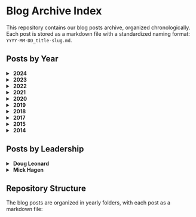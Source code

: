 # Blog Archive Index

This repository contains our blog posts archive, organized chronologically. Each post is stored as a markdown file with a standardized naming format: `YYYY-MM-DD_title-slug.md`.

## Posts by Year

<details>
<summary>&nbsp;<b>2024</b></summary>

- [Permissionless III Summary](2024/2024-10-15_permissionless-iii-summary.md) - October 14, 2024
- [HIP 10: Administrative Appointment](2024/2024-09-17_hip-10-administrative-appointment.md) - September 16, 2024
- [HIP 9 + HIP 10 Forum Discussions](2024/2024-09-13_hip-9-hip-10-forum-discussions.md) - September 12, 2024
- [HIP 9 + HIP 10 Voting Live!](2024/2024-09-13_hip-9-hip-10-voting-live.md) - September 12, 2024
- [Permissionless III](2024/2024-09-06_permissionless-iii.md) - September 5, 2024
- [Community-Led Marketing](2024/2024-07-09_community-led-marketing.md) - July 8, 2024
- [Hifi Ecosystem Tutorials](2024/2024-06-03_hifi-ecosystem-tutorials.md) - June 2, 2024
- [Collateral Ruleset: Medical Equipment](2024/2024-05-28_collateral-ruleset-medical-equipment.md) - May 27, 2024
- [HIP 8 Voting Live!](2024/2024-05-03_hip-8-voting-live.md) - May 2, 2024
- [Hifi Governance Page](2024/2024-04-29_hifi-governance-page.md) - April 28, 2024
- [HIP 8 Forum Discussion Live](2024/2024-04-29_hip-8-forum-discussion-live.md) - April 28, 2024
- [Collateral Ruleset: Implementation Details](2024/2024-04-24_collateral-ruleset-implementation-details.md) - April 23, 2024
- [Collateral Ruleset: Professionally Managed Racehorses](2024/2024-04-16_collateral-ruleset-professionally-managed-racehorses.md) - April 15, 2024
- [Collateral Ruleset: Residential Construction](2024/2024-04-15_collateral-ruleset-residential-construction.md) - April 14, 2024
- [RWA Framework Improvements](2024/2024-04-02_rwa-framework-improvements.md) - April 1, 2024
- [Hifi TVL Growth](2024/2024-03-25_hifi-tvl-growth.md) - March 24, 2024
- [HIP 7 Voting Live!](2024/2024-03-01_hip-7-voting-live.md) - February 29, 2024
- [HIP 7 Forum Discussion Live](2024/2024-02-28_hip-7-forum-discussion-live.md) - February 27, 2024
- [Real Estate as Collateral](2024/2024-02-27_real-estate-as-collateral.md) - February 26, 2024
- [“ERC-404” NFT & Fungible Token Interoperability](2024/2024-02-08_erc-404-nft-fungible-token-interoperability.md) - February 7, 2024
- [Ecosystem Quests and Giveaways](2024/2024-01-15_ecosystem-quests-and-giveaways.md) - January 14, 2024
- [Starting Off 2024 Right!](2024/2024-01-09_starting-off-2024-right.md) - January 8, 2024
</details>

<details>
<summary>&nbsp;<b>2023</b></summary>

- [Sheet Heads Progress Report](2023/2023-12-13_sheet-heads-progress-report.md) - December 12, 2023
- [Vote on HIP 6](2023/2023-12-01_vote-on-hip-6.md) - November 30, 2023
- [HIP 6 Additional Details](2023/2023-11-30_hip-6-additional-details.md) - November 29, 2023
- [HIP 6 — Liquidity Bootstrapping Program](2023/2023-11-27_hip-6-liquidity-bootstrapping-program.md) - November 26, 2023
- [HIP 5 Revote Success + Airdrops!](2023/2023-11-06_hip-5-revote-success-airdrops.md) - November 5, 2023
- [HIP 5 Revote Live](2023/2023-11-01_hip-5-revote-live.md) - October 31, 2023
- [HIP 5 Update: Failed to Meet Quorum](2023/2023-10-30_hip-5-update-failed-to-meet-quorum.md) - October 29, 2023
- [Hifi 2024 Roadmap](2023/2023-10-27_hifi-2024-roadmap.md) - October 26, 2023
- [Sheet Heads Borrowing Live](2023/2023-10-25_sheet-heads-borrowing-live.md) - October 24, 2023
- [Get Involved: HIP 5 Voting Is Live](2023/2023-10-17_get-involved-hip-5-voting-is-live.md) - October 16, 2023
- [HIP 5 Forum Discussion Live](2023/2023-10-17_hip-5-forum-discussion-live.md) - October 16, 2023
- [Sheet Heads NFTs as Collateral](2023/2023-10-12_sheet-heads-nfts-as-collateral.md) - October 11, 2023
- [Hifi 2023 — A Look Back](2023/2023-09-12_hifi-2023-a-look-back.md) - September 11, 2023
- [Hifi DAO Legal Structure](2023/2023-09-08_hifi-dao-legal-structure.md) - September 7, 2023
- [Introducing Sheety Bot & Another NFT Giveaway!](2023/2023-09-06_introducing-sheety-bot-another-nft-giveaway.md) - September 5, 2023
- [Sheet Heads Mint Cutoff + Meme Contest](2023/2023-08-28_sheet-heads-mint-cutoff-meme-contest.md) - August 27, 2023
- [Ecosystem Airdrop](2023/2023-08-24_ecosystem-airdrop.md) - August 23, 2023
- [Introducing: Sheet Heads](2023/2023-08-11_introducing-sheet-heads.md) - August 10, 2023
- [Minting Sheet Heads](2023/2023-08-11_minting-sheet-heads.md) - August 10, 2023
- [Pooled NFT V2 is Live](2023/2023-07-25_pooled-nft-v2-is-live.md) - July 24, 2023
- [One More Thing…](2023/2023-07-07_one-more-thing.md) - July 6, 2023
- [Introducing Our First Real-World Asset](2023/2023-06-23_introducing-our-first-real-world-asset.md) - June 22, 2023
- [Real-World Assets: The Framework](2023/2023-06-13_real-world-assets-the-framework.md) - June 12, 2023
- [We’re Ready! Onboarding Our First Real-World Asset (RWA)](2023/2023-06-02_we-re-ready-onboarding-our-first-real-world-asset-rwa.md) - June 1, 2023
- [Learn Hifi, Earn Hifi: Binance Academy](2023/2023-05-19_learn-hifi-earn-hifi-binance-academy.md) - May 18, 2023
- [NFT Collateral Status Update](2023/2023-04-18_nft-collateral-status-update.md) - April 17, 2023
- [Pooled NFT: Airdrop #2](2023/2023-04-13_pooled-nft-airdrop-2.md) - April 12, 2023
- [Outer Edge LA: The Experience](2023/2023-04-07_outer-edge-la-the-experience.md) - April 6, 2023
- [Pawn Bots: Lessons Learned](2023/2023-04-06_pawn-bots-lessons-learned.md) - April 5, 2023
- [Earning from DEXs with Liquidity Tokens and NFTs](2023/2023-03-22_earning-from-dexs-with-liquidity-tokens-and-nfts.md) - March 21, 2023
- [NFT Real World Assets — Past, Present, and Future](2023/2023-02-28_nft-real-world-assets-past-present-and-future.md) - February 27, 2023
- [Pooled NFTs: Passive Income For Any NFT](2023/2023-02-10_pooled-nfts-passive-income-for-any-nft.md) - February 9, 2023
- [Pawn Bots Phase VI](2023/2023-02-07_pawn-bots-phase-vi.md) - February 6, 2023
- [What Is DeFi?](2023/2023-01-31_what-is-defi.md) - January 30, 2023
- [New Hifi Market on Ethereum Mainnet](2023/2023-01-17_new-hifi-market-on-ethereum-mainnet.md) - January 16, 2023
</details>

<details>
<summary>&nbsp;<b>2022</b></summary>

- [HIFI Token Exchange Support](2022/2022-12-20_hifi-token-exchange-support.md) - December 19, 2022
- [A New NFT Collection: Laying Groundwork](2022/2022-12-09_a-new-nft-collection-laying-groundwork.md) - December 8, 2022
- [HIFI Token Swap Tutorial](2022/2022-12-09_hifi-token-swap-tutorial.md) - December 8, 2022
- [Token Swap is Live](2022/2022-12-06_token-swap-is-live.md) - December 5, 2022
- [Crown Ribbon FAQ](2022/2022-12-02_crown-ribbon-faq.md) - December 1, 2022
- [Hifi Token Swap AMA (November 29th, 2022)](2022/2022-11-29_hifi-token-swap-ama-november-29th-2022.md) - November 28, 2022
- [HIFI Tokenomics Lite Paper](2022/2022-11-28_hifi-tokenomics-lite-paper.md) - November 27, 2022
- [Hifi DAO — Day 1! 🎉](2022/2022-11-18_hifi-dao-day-1.md) - November 17, 2022
- [Vote on HIP 2](2022/2022-11-18_vote-on-hip-2.md) - November 17, 2022
- [Token Swap & Ethereum Mainnet Protocol Deployment Proposal](2022/2022-11-07_token-swap-ethereum-mainnet-protocol-deployment-proposal.md) - November 6, 2022
- [Probably Nothing](2022/2022-11-03_probably-nothing.md) - November 2, 2022
- [Growth](2022/2022-10-31_growth.md) - October 30, 2022
- [Our Solution](2022/2022-10-27_our-solution.md) - October 26, 2022
- [Our Customer’s Biggest Problem](2022/2022-10-26_our-customer-s-biggest-problem.md) - October 25, 2022
- [Our Customer](2022/2022-10-26_our-customer.md) - October 25, 2022
- [The Road to Token Swap](2022/2022-10-24_the-road-to-token-swap.md) - October 23, 2022
- [The Pawn Bots Comprehensive Guide](2022/2022-09-30_the-pawn-bots-comprehensive-guide.md) - September 29, 2022
- [New Upgrades](2022/2022-09-27_new-upgrades.md) - September 26, 2022
- [Pawn Bots Phase III](2022/2022-09-22_pawn-bots-phase-iii.md) - September 21, 2022
- [Forging a Flawless](2022/2022-09-09_forging-a-flawless.md) - September 8, 2022
- [Community Updates: The Next Chapter of Growth](2022/2022-08-25_community-updates-the-next-chapter-of-growth.md) - August 24, 2022
- [🎉 Introducing the Forge Web App](2022/2022-08-16_introducing-the-forge-web-app.md) - August 15, 2022
- [Melt Down and Forge: Pawn Bots Evolved](2022/2022-08-04_melt-down-and-forge-pawn-bots-evolved.md) - August 3, 2022
- [Pawn Bots Holders-Only Groups](2022/2022-07-19_pawn-bots-holders-only-groups.md) - July 18, 2022
- [Pawn Bots Liquidity Reserve](2022/2022-07-19_pawn-bots-liquidity-reserve.md) - July 18, 2022
- [Pawn Bots Rarity 😎](2022/2022-07-12_pawn-bots-rarity.md) - July 11, 2022
- [Pawn Bots Mint Details](2022/2022-07-01_pawn-bots-mint-details.md) - June 30, 2022
- [Voting Kickoff](2022/2022-06-10_voting-kickoff.md) - June 9, 2022
- [How to Get Mainframe Token](2022/2022-06-03_how-to-get-mainframe-token.md) - June 2, 2022
- [Hifi Ecosystem Launch 🚀](2022/2022-04-21_hifi-ecosystem-launch.md) - April 20, 2022
- [New Frontiers: Hifi Spins out Sablier as Ecosystem Partner 🎉](2022/2022-04-05_new-frontiers-hifi-spins-out-sablier-as-ecosystem-partner.md) - April 4, 2022
- [Roadmap Recap: Q1 2022](2022/2022-03-31_roadmap-recap-q1-2022.md) - March 30, 2022
- [How to Write a Great Governance Proposal](2022/2022-03-17_how-to-write-a-great-governance-proposal.md) - March 16, 2022
- [An Introduction to Community Governance](2022/2022-03-08_an-introduction-to-community-governance.md) - March 7, 2022
- [Tutorial: Voting With Snapshot](2022/2022-01-11_tutorial-voting-with-snapshot.md) - January 10, 2022
- [Strategy: the road ahead](2022/2022-01-06_strategy-the-road-ahead.md) - January 5, 2022
- [Introducing Hifi Governance](2022/2022-01-04_introducing-hifi-governance.md) - January 3, 2022
- [Unveiling the 2022 WAGMI Roadmap](2022/2022-01-03_unveiling-the-2022-wagmi-roadmap.md) - January 2, 2022
</details>

<details>
<summary>&nbsp;<b>2021</b></summary>

- [Borrow Tutorial: Hifi v1 Public Preview on Polygon](2021/2021-12-13_borrow-tutorial-hifi-v1-public-preview-on-polygon.md) - December 12, 2021
- [Tutorial Bridge: Hifi v1 Public Preview on Polygon](2021/2021-12-13_tutorial-bridge-hifi-v1-public-preview-on-polygon.md) - December 12, 2021
- [Introduction to Polygon](2021/2021-11-01_introduction-to-polygon.md) - October 31, 2021
- [Hifi v1: Protocol Risks](2021/2021-10-22_hifi-v1-protocol-risks.md) - October 21, 2021
- [Release: Hifi v1 private beta on Rinkeby](2021/2021-08-05_release-hifi-v1-private-beta-on-rinkeby.md) - August 4, 2021
- [The End of an Era: Sunsetting our Mainframe Brand and Domain](2021/2021-07-14_the-end-of-an-era-sunsetting-our-mainframe-brand-and-domain.md) - July 13, 2021
- [NFTs 101](2021/2021-04-08_nfts-101.md) - April 7, 2021
- [MFT available in US via CoinZoom, $30K Giveaway](2021/2021-03-31_mft-available-in-us-via-coinzoom-30k-giveaway.md) - March 30, 2021
- [Pooling with Hifi](2021/2021-03-16_pooling-with-hifi.md) - March 15, 2021
- [Borrowing with Hifi](2021/2021-03-12_borrowing-with-hifi.md) - March 11, 2021
- [Lending with Hifi](2021/2021-03-12_lending-with-hifi.md) - March 11, 2021
- [Upcoming AMA & Incentive Update](2021/2021-02-19_upcoming-ama-incentive-update.md) - February 18, 2021
- [Hifi Lending Protocol v.0 launched](2021/2021-02-15_hifi-lending-protocol-v-0-launched.md) - February 14, 2021
</details>

<details>
<summary>&nbsp;<b>2020</b></summary>

- [Progress Report: Breaking down our audit report](2020/2020-12-17_progress-report-breaking-down-our-audit-report.md) - December 16, 2020
- [Mainframe is now Hifi](2020/2020-12-10_mainframe-is-now-hifi.md) - December 9, 2020
- [Compound’s DAI liquidation event and it’s impact on Mainframe](2020/2020-12-04_compound-s-dai-liquidation-event-and-it-s-impact-on-mainframe.md) - December 3, 2020
- [Progress Report: Security Audit — Round One](2020/2020-11-23_progress-report-security-audit-round-one.md) - November 22, 2020
- [ReImagine 2020 v4.0](2020/2020-11-05_reimagine-2020-v4-0.md) - November 4, 2020
- [MFT Airdrop Update: Realigning Incentives](2020/2020-08-19_mft-airdrop-update-realigning-incentives.md) - August 18, 2020
- [Mainframe Lending Protocol](2020/2020-07-10_mainframe-lending-protocol.md) - July 9, 2020
- [Mainframe Guardians & Community Migration to Discord](2020/2020-06-22_mainframe-guardians-community-migration-to-discord.md) - June 21, 2020
- [Tutorial: Adding Liquidity to Uniswap v2](2020/2020-06-04_tutorial-adding-liquidity-to-uniswap-v2.md) - June 3, 2020
- [Progress Report: Incoming Airdrops](2020/2020-06-01_progress-report-incoming-airdrops.md) - May 31, 2020
- [Mainframe Lending Protocol: A Primer](2020/2020-05-18_mainframe-lending-protocol-a-primer.md) - May 17, 2020
- [The Vision](2020/2020-03-02_the-vision.md) - March 1, 2020
- [New Chapter, New CEO](2020/2020-01-31_new-chapter-new-ceo.md) - January 30, 2020
- [Shareholder Letter February 2020](2020/2020-01-31_shareholder-letter-february-2020.md) - January 30, 2020
</details>

<details>
<summary>&nbsp;<b>2019</b></summary>

- [The Definition of a Dapp](2019/2019-08-08_the-definition-of-a-dapp.md) - August 7, 2019
- [Mainframe & Brasil 🇧🇷](2019/2019-07-24_mainframe-brasil.md) - July 23, 2019
- [Mainframe OS Product Update](2019/2019-06-20_mainframe-os-product-update.md) - June 19, 2019
- [Swarm Orange Summit 2019](2019/2019-06-11_swarm-orange-summit-2019.md) - June 10, 2019
- [Mainframe OS: support for Mac, Windows, & Linux now live!](2019/2019-05-06_mainframe-os-support-for-mac-windows-linux-now-live.md) - May 5, 2019
- [Mainframe OS Public Release is Live!](2019/2019-04-10_mainframe-os-public-release-is-live.md) - April 9, 2019
- [AMA Rundown with Mainframe Leadership](2019/2019-03-06_ama-rundown-with-mainframe-leadership.md) - March 5, 2019
- [Mainframe OS Developer Launch & AMA](2019/2019-02-28_mainframe-os-developer-launch-ama.md) - February 27, 2019
- [Erebos v0.6](2019/2019-01-07_erebos-v0-6.md) - January 6, 2019
</details>

<details>
<summary>&nbsp;<b>2018</b></summary>

- [Mainframe Product Update: November](2018/2018-12-07_mainframe-product-update-november.md) - December 6, 2018
- [Mainframe Product Update: October](2018/2018-11-16_mainframe-product-update-october.md) - November 15, 2018
- [Update: Developer-focused Meetups in November and December](2018/2018-11-08_update-developer-focused-meetups-in-november-and-december.md) - November 7, 2018
- [Announcing the 0.1 Milestone Release](2018/2018-11-07_announcing-the-0-1-milestone-release.md) - November 6, 2018
- [The Dapp Awards — Highlights & Recap](2018/2018-11-05_the-dapp-awards-highlights-recap.md) - November 4, 2018
- [Quick Update before DevCon4](2018/2018-10-29_quick-update-before-devcon4.md) - October 28, 2018
- [Just #Buidl: Eth San Francisco Hackathon](2018/2018-10-10_just-buidl-eth-san-francisco-hackathon.md) - October 9, 2018
- [Mainframe Partners with Telefónica’s Innovation Arm](2018/2018-10-02_mainframe-partners-with-telef-nica-s-innovation-arm.md) - October 1, 2018
- [Introducing Erebos — a JavaScript client and CLI for Swarm](2018/2018-09-24_introducing-erebos-a-javascript-client-and-cli-for-swarm.md) - September 23, 2018
- [Main & Frame Vol. 010](2018/2018-08-30_main-frame-vol-010.md) - August 29, 2018
- [Meet Team Mainframe](2018/2018-08-28_meet-team-mainframe.md) - August 27, 2018
- [Community AMA with Mick Hagen](2018/2018-08-08_community-ama-with-mick-hagen.md) - August 7, 2018
- [Announcing the Mainframe Roadmap](2018/2018-08-07_announcing-the-mainframe-roadmap.md) - August 6, 2018
- [Introducing Freedom Stories: Warsaw Uprising](2018/2018-08-03_introducing-freedom-stories-warsaw-uprising.md) - August 2, 2018
- [Main & Frame Vol. 006](2018/2018-07-19_main-frame-vol-006.md) - July 18, 2018
- [How to stake your own MFT in Onyx](2018/2018-07-12_how-to-stake-your-own-mft-in-onyx.md) - July 11, 2018
- [Claiming Your Global Airdrop](2018/2018-07-10_claiming-your-global-airdrop.md) - July 9, 2018
- [48 hours later — Welcome to the Team!](2018/2018-07-07_48-hours-later-welcome-to-the-team.md) - July 6, 2018
- [IMPORTANT: MFT contract redeployed](2018/2018-07-04_important-mft-contract-redeployed.md) - July 3, 2018
- [Mainframe Token Contract Deployed](2018/2018-07-03_mainframe-token-contract-deployed.md) - July 2, 2018
- [Pre-Sale Partners: Builders in the Ecosystem](2018/2018-07-03_pre-sale-partners-builders-in-the-ecosystem.md) - July 2, 2018
- [Pre-Sale Partners: Funds & Angels](2018/2018-07-02_pre-sale-partners-funds-angels.md) - July 1, 2018
- [Introducing the Mainframe pre-sale partners](2018/2018-06-28_introducing-the-mainframe-pre-sale-partners.md) - June 27, 2018
- [Global Airdrop & European Tour Update](2018/2018-06-27_global-airdrop-european-tour-update.md) - June 26, 2018
- [Freedom of the Press Foundation & Mainframe](2018/2018-06-18_freedom-of-the-press-foundation-mainframe.md) - June 17, 2018
- [A New Hire’s visit to Mainframe HQ](2018/2018-06-13_a-new-hire-s-visit-to-mainframe-hq.md) - June 12, 2018
- [Insights from Phase 2: Proof of Freedom](2018/2018-06-07_insights-from-phase-2-proof-of-freedom.md) - June 6, 2018
- [$1.4M raised for charity in “Proof of Heart”](2018/2018-05-25_1-4m-raised-for-charity-in-proof-of-heart.md) - May 24, 2018
- [Europe Airdrop Tour — Application Process](2018/2018-05-25_europe-airdrop-tour-application-process.md) - May 24, 2018
- [Swarm Orange Summit 2018](2018/2018-05-25_swarm-orange-summit-2018.md) - May 24, 2018
- [Mainframe Europe Airdrop Tour — cities announced!](2018/2018-05-22_mainframe-europe-airdrop-tour-cities-announced.md) - May 21, 2018
- [Swarm Summit Presentation: How to Take Over the Swarm Project.](2018/2018-05-14_swarm-summit-presentation-how-to-take-over-the-swarm-project.md) - May 13, 2018
- [Video and Animation Submissions for Crowdgift Phase 2](2018/2018-04-12_video-and-animation-submissions-for-crowdgift-phase-2.md) - April 11, 2018
- [Three Million Dollars](2018/2018-03-10_three-million-dollars.md) - March 9, 2018
- [Crowdgift Phase 3: Proof of Heart](2018/2018-02-27_crowdgift-phase-3-proof-of-heart.md) - February 26, 2018
- [Crowdgift Phase 2: Proof of Freedom](2018/2018-02-26_crowdgift-phase-2-proof-of-freedom.md) - February 25, 2018
- [Mainframe Token Generation Event](2018/2018-02-14_mainframe-token-generation-event.md) - February 13, 2018
- [The web3 communications layer](2018/2018-02-01_the-web3-communications-layer.md) - January 31, 2018
</details>

<details>
<summary>&nbsp;<b>2017</b></summary>

- [Onyx: Alpha Release](2017/2017-12-06_onyx-alpha-release.md) - December 5, 2017
- [Preparing, Presenting, and Reception at Devcon 3](2017/2017-11-14_preparing-presenting-and-reception-at-devcon-3.md) - November 13, 2017
- [The Value of (Relevant) Notifications](2017/2017-06-16_the-value-of-relevant-notifications.md) - June 15, 2017
- [Communication Failure Averted.](2017/2017-06-10_communication-failure-averted.md) - June 9, 2017
- [Fragment Subscriptions in GraphQL](2017/2017-05-26_fragment-subscriptions-in-graphql.md) - May 25, 2017
- [The Workplace: 1997 vs. 2017](2017/2017-05-22_the-workplace-1997-vs-2017.md) - May 21, 2017
</details>

<details>
<summary>&nbsp;<b>2015</b></summary>

- [Spatch → Mainframe](2015/2015-06-04_spatch-mainframe.md) - June 3, 2015
</details>

<details>
<summary>&nbsp;<b>2014</b></summary>

- [Techstars London: Founder Diaries](2014/2014-04-18_techstars-london-founder-diaries.md) - April 17, 2014
</details>

## Posts by Leadership

<details>
<summary>&nbsp;<b>Doug Leonard</b></summary>
<blockquote>

<details>
<summary>&nbsp;<b>2024</b></summary>

- [Permissionless III Summary](2024/2024-10-15_permissionless-iii-summary.md) - October 14, 2024
- [HIP 10: Administrative Appointment](2024/2024-09-17_hip-10-administrative-appointment.md) - September 16, 2024
- [HIP 9 + HIP 10 Forum Discussions](2024/2024-09-13_hip-9-hip-10-forum-discussions.md) - September 12, 2024
- [HIP 9 + HIP 10 Voting Live!](2024/2024-09-13_hip-9-hip-10-voting-live.md) - September 12, 2024
- [Permissionless III](2024/2024-09-06_permissionless-iii.md) - September 5, 2024
- [Community-Led Marketing](2024/2024-07-09_community-led-marketing.md) - July 8, 2024
- [Hifi Ecosystem Tutorials](2024/2024-06-03_hifi-ecosystem-tutorials.md) - June 2, 2024
- [Collateral Ruleset: Medical Equipment](2024/2024-05-28_collateral-ruleset-medical-equipment.md) - May 27, 2024
- [HIP 8 Voting Live!](2024/2024-05-03_hip-8-voting-live.md) - May 2, 2024
- [Hifi Governance Page](2024/2024-04-29_hifi-governance-page.md) - April 28, 2024
- [HIP 8 Forum Discussion Live](2024/2024-04-29_hip-8-forum-discussion-live.md) - April 28, 2024
- [Collateral Ruleset: Implementation Details](2024/2024-04-24_collateral-ruleset-implementation-details.md) - April 23, 2024
- [Collateral Ruleset: Professionally Managed Racehorses](2024/2024-04-16_collateral-ruleset-professionally-managed-racehorses.md) - April 15, 2024
- [Collateral Ruleset: Residential Construction](2024/2024-04-15_collateral-ruleset-residential-construction.md) - April 14, 2024
- [RWA Framework Improvements](2024/2024-04-02_rwa-framework-improvements.md) - April 1, 2024
- [Hifi TVL Growth](2024/2024-03-25_hifi-tvl-growth.md) - March 24, 2024
- [HIP 7 Voting Live!](2024/2024-03-01_hip-7-voting-live.md) - February 29, 2024
- [HIP 7 Forum Discussion Live](2024/2024-02-28_hip-7-forum-discussion-live.md) - February 27, 2024
- [Real Estate as Collateral](2024/2024-02-27_real-estate-as-collateral.md) - February 26, 2024
- [“ERC-404” NFT & Fungible Token Interoperability](2024/2024-02-08_erc-404-nft-fungible-token-interoperability.md) - February 7, 2024
- [Ecosystem Quests and Giveaways](2024/2024-01-15_ecosystem-quests-and-giveaways.md) - January 14, 2024
- [Starting Off 2024 Right!](2024/2024-01-09_starting-off-2024-right.md) - January 8, 2024
</details>

<details>
<summary>&nbsp;<b>2023</b></summary>

- [Sheet Heads Progress Report](2023/2023-12-13_sheet-heads-progress-report.md) - December 12, 2023
- [Vote on HIP 6](2023/2023-12-01_vote-on-hip-6.md) - November 30, 2023
- [HIP 6 Additional Details](2023/2023-11-30_hip-6-additional-details.md) - November 29, 2023
- [HIP 6 — Liquidity Bootstrapping Program](2023/2023-11-27_hip-6-liquidity-bootstrapping-program.md) - November 26, 2023
- [HIP 5 Revote Success + Airdrops!](2023/2023-11-06_hip-5-revote-success-airdrops.md) - November 5, 2023
- [HIP 5 Revote Live](2023/2023-11-01_hip-5-revote-live.md) - October 31, 2023
- [HIP 5 Update: Failed to Meet Quorum](2023/2023-10-30_hip-5-update-failed-to-meet-quorum.md) - October 29, 2023
- [Hifi 2024 Roadmap](2023/2023-10-27_hifi-2024-roadmap.md) - October 26, 2023
- [Sheet Heads Borrowing Live](2023/2023-10-25_sheet-heads-borrowing-live.md) - October 24, 2023
- [Get Involved: HIP 5 Voting Is Live](2023/2023-10-17_get-involved-hip-5-voting-is-live.md) - October 16, 2023
- [HIP 5 Forum Discussion Live](2023/2023-10-17_hip-5-forum-discussion-live.md) - October 16, 2023
- [Sheet Heads NFTs as Collateral](2023/2023-10-12_sheet-heads-nfts-as-collateral.md) - October 11, 2023
- [Hifi 2023 — A Look Back](2023/2023-09-12_hifi-2023-a-look-back.md) - September 11, 2023
- [Hifi DAO Legal Structure](2023/2023-09-08_hifi-dao-legal-structure.md) - September 7, 2023
- [Introducing Sheety Bot & Another NFT Giveaway!](2023/2023-09-06_introducing-sheety-bot-another-nft-giveaway.md) - September 5, 2023
- [Sheet Heads Mint Cutoff + Meme Contest](2023/2023-08-28_sheet-heads-mint-cutoff-meme-contest.md) - August 27, 2023
- [Ecosystem Airdrop](2023/2023-08-24_ecosystem-airdrop.md) - August 23, 2023
- [Introducing: Sheet Heads](2023/2023-08-11_introducing-sheet-heads.md) - August 10, 2023
- [Minting Sheet Heads](2023/2023-08-11_minting-sheet-heads.md) - August 10, 2023
- [Pooled NFT V2 is Live](2023/2023-07-25_pooled-nft-v2-is-live.md) - July 24, 2023
- [One More Thing…](2023/2023-07-07_one-more-thing.md) - July 6, 2023
- [Introducing Our First Real-World Asset](2023/2023-06-23_introducing-our-first-real-world-asset.md) - June 22, 2023
- [Real-World Assets: The Framework](2023/2023-06-13_real-world-assets-the-framework.md) - June 12, 2023
- [We’re Ready! Onboarding Our First Real-World Asset (RWA)](2023/2023-06-02_we-re-ready-onboarding-our-first-real-world-asset-rwa.md) - June 1, 2023
- [Learn Hifi, Earn Hifi: Binance Academy](2023/2023-05-19_learn-hifi-earn-hifi-binance-academy.md) - May 18, 2023
- [NFT Collateral Status Update](2023/2023-04-18_nft-collateral-status-update.md) - April 17, 2023
- [Pooled NFT: Airdrop #2](2023/2023-04-13_pooled-nft-airdrop-2.md) - April 12, 2023
- [Outer Edge LA: The Experience](2023/2023-04-07_outer-edge-la-the-experience.md) - April 6, 2023
- [Pawn Bots: Lessons Learned](2023/2023-04-06_pawn-bots-lessons-learned.md) - April 5, 2023
- [Earning from DEXs with Liquidity Tokens and NFTs](2023/2023-03-22_earning-from-dexs-with-liquidity-tokens-and-nfts.md) - March 21, 2023
- [NFT Real World Assets — Past, Present, and Future](2023/2023-02-28_nft-real-world-assets-past-present-and-future.md) - February 27, 2023
- [Pooled NFTs: Passive Income For Any NFT](2023/2023-02-10_pooled-nfts-passive-income-for-any-nft.md) - February 9, 2023
- [Pawn Bots Phase VI](2023/2023-02-07_pawn-bots-phase-vi.md) - February 6, 2023
- [What Is DeFi?](2023/2023-01-31_what-is-defi.md) - January 30, 2023
- [New Hifi Market on Ethereum Mainnet](2023/2023-01-17_new-hifi-market-on-ethereum-mainnet.md) - January 16, 2023
</details>

<details>
<summary>&nbsp;<b>2022</b></summary>

- [HIFI Token Exchange Support](2022/2022-12-20_hifi-token-exchange-support.md) - December 19, 2022
- [A New NFT Collection: Laying Groundwork](2022/2022-12-09_a-new-nft-collection-laying-groundwork.md) - December 8, 2022
- [HIFI Token Swap Tutorial](2022/2022-12-09_hifi-token-swap-tutorial.md) - December 8, 2022
- [Token Swap is Live](2022/2022-12-06_token-swap-is-live.md) - December 5, 2022
- [Crown Ribbon FAQ](2022/2022-12-02_crown-ribbon-faq.md) - December 1, 2022
- [Hifi Token Swap AMA (November 29th, 2022)](2022/2022-11-29_hifi-token-swap-ama-november-29th-2022.md) - November 28, 2022
- [HIFI Tokenomics Lite Paper](2022/2022-11-28_hifi-tokenomics-lite-paper.md) - November 27, 2022
- [Hifi DAO — Day 1! 🎉](2022/2022-11-18_hifi-dao-day-1.md) - November 17, 2022
- [Vote on HIP 2](2022/2022-11-18_vote-on-hip-2.md) - November 17, 2022
- [Token Swap & Ethereum Mainnet Protocol Deployment Proposal](2022/2022-11-07_token-swap-ethereum-mainnet-protocol-deployment-proposal.md) - November 6, 2022
- [Probably Nothing](2022/2022-11-03_probably-nothing.md) - November 2, 2022
- [Growth](2022/2022-10-31_growth.md) - October 30, 2022
- [Our Solution](2022/2022-10-27_our-solution.md) - October 26, 2022
- [Our Customer’s Biggest Problem](2022/2022-10-26_our-customer-s-biggest-problem.md) - October 25, 2022
- [Our Customer](2022/2022-10-26_our-customer.md) - October 25, 2022
- [The Road to Token Swap](2022/2022-10-24_the-road-to-token-swap.md) - October 23, 2022
- [The Pawn Bots Comprehensive Guide](2022/2022-09-30_the-pawn-bots-comprehensive-guide.md) - September 29, 2022
- [New Upgrades](2022/2022-09-27_new-upgrades.md) - September 26, 2022
- [Pawn Bots Phase III](2022/2022-09-22_pawn-bots-phase-iii.md) - September 21, 2022
- [Forging a Flawless](2022/2022-09-09_forging-a-flawless.md) - September 8, 2022
- [Community Updates: The Next Chapter of Growth](2022/2022-08-25_community-updates-the-next-chapter-of-growth.md) - August 24, 2022
- [🎉 Introducing the Forge Web App](2022/2022-08-16_introducing-the-forge-web-app.md) - August 15, 2022
- [Melt Down and Forge: Pawn Bots Evolved](2022/2022-08-04_melt-down-and-forge-pawn-bots-evolved.md) - August 3, 2022
- [Pawn Bots Holders-Only Groups](2022/2022-07-19_pawn-bots-holders-only-groups.md) - July 18, 2022
- [Pawn Bots Liquidity Reserve](2022/2022-07-19_pawn-bots-liquidity-reserve.md) - July 18, 2022
- [Pawn Bots Rarity 😎](2022/2022-07-12_pawn-bots-rarity.md) - July 11, 2022
- [Pawn Bots Mint Details](2022/2022-07-01_pawn-bots-mint-details.md) - June 30, 2022
- [Voting Kickoff](2022/2022-06-10_voting-kickoff.md) - June 9, 2022
- [How to Get Mainframe Token](2022/2022-06-03_how-to-get-mainframe-token.md) - June 2, 2022
- [Hifi Ecosystem Launch 🚀](2022/2022-04-21_hifi-ecosystem-launch.md) - April 20, 2022
- [New Frontiers: Hifi Spins out Sablier as Ecosystem Partner 🎉](2022/2022-04-05_new-frontiers-hifi-spins-out-sablier-as-ecosystem-partner.md) - April 4, 2022
- [Roadmap Recap: Q1 2022](2022/2022-03-31_roadmap-recap-q1-2022.md) - March 30, 2022
- [How to Write a Great Governance Proposal](2022/2022-03-17_how-to-write-a-great-governance-proposal.md) - March 16, 2022
- [An Introduction to Community Governance](2022/2022-03-08_an-introduction-to-community-governance.md) - March 7, 2022
- [Tutorial: Voting With Snapshot](2022/2022-01-11_tutorial-voting-with-snapshot.md) - January 10, 2022
- [Strategy: the road ahead](2022/2022-01-06_strategy-the-road-ahead.md) - January 5, 2022
- [Introducing Hifi Governance](2022/2022-01-04_introducing-hifi-governance.md) - January 3, 2022
- [Unveiling the 2022 WAGMI Roadmap](2022/2022-01-03_unveiling-the-2022-wagmi-roadmap.md) - January 2, 2022
</details>

<details>
<summary>&nbsp;<b>2021</b></summary>

- [Borrow Tutorial: Hifi v1 Public Preview on Polygon](2021/2021-12-13_borrow-tutorial-hifi-v1-public-preview-on-polygon.md) - December 12, 2021
- [Tutorial Bridge: Hifi v1 Public Preview on Polygon](2021/2021-12-13_tutorial-bridge-hifi-v1-public-preview-on-polygon.md) - December 12, 2021
- [Introduction to Polygon](2021/2021-11-01_introduction-to-polygon.md) - October 31, 2021
- [Hifi v1: Protocol Risks](2021/2021-10-22_hifi-v1-protocol-risks.md) - October 21, 2021
- [Release: Hifi v1 private beta on Rinkeby](2021/2021-08-05_release-hifi-v1-private-beta-on-rinkeby.md) - August 4, 2021
- [The End of an Era: Sunsetting our Mainframe Brand and Domain](2021/2021-07-14_the-end-of-an-era-sunsetting-our-mainframe-brand-and-domain.md) - July 13, 2021
- [NFTs 101](2021/2021-04-08_nfts-101.md) - April 7, 2021
- [MFT available in US via CoinZoom, $30K Giveaway](2021/2021-03-31_mft-available-in-us-via-coinzoom-30k-giveaway.md) - March 30, 2021
- [Pooling with Hifi](2021/2021-03-16_pooling-with-hifi.md) - March 15, 2021
- [Borrowing with Hifi](2021/2021-03-12_borrowing-with-hifi.md) - March 11, 2021
- [Lending with Hifi](2021/2021-03-12_lending-with-hifi.md) - March 11, 2021
- [Upcoming AMA & Incentive Update](2021/2021-02-19_upcoming-ama-incentive-update.md) - February 18, 2021
- [Hifi Lending Protocol v.0 launched](2021/2021-02-15_hifi-lending-protocol-v-0-launched.md) - February 14, 2021
</details>

<details>
<summary>&nbsp;<b>2020</b></summary>

- [Progress Report: Breaking down our audit report](2020/2020-12-17_progress-report-breaking-down-our-audit-report.md) - December 16, 2020
- [Mainframe is now Hifi](2020/2020-12-10_mainframe-is-now-hifi.md) - December 9, 2020
- [Compound’s DAI liquidation event and it’s impact on Mainframe](2020/2020-12-04_compound-s-dai-liquidation-event-and-it-s-impact-on-mainframe.md) - December 3, 2020
- [Progress Report: Security Audit — Round One](2020/2020-11-23_progress-report-security-audit-round-one.md) - November 22, 2020
- [ReImagine 2020 v4.0](2020/2020-11-05_reimagine-2020-v4-0.md) - November 4, 2020
- [MFT Airdrop Update: Realigning Incentives](2020/2020-08-19_mft-airdrop-update-realigning-incentives.md) - August 18, 2020
- [Mainframe Lending Protocol](2020/2020-07-10_mainframe-lending-protocol.md) - July 9, 2020
- [Mainframe Guardians & Community Migration to Discord](2020/2020-06-22_mainframe-guardians-community-migration-to-discord.md) - June 21, 2020
- [Tutorial: Adding Liquidity to Uniswap v2](2020/2020-06-04_tutorial-adding-liquidity-to-uniswap-v2.md) - June 3, 2020
- [Progress Report: Incoming Airdrops](2020/2020-06-01_progress-report-incoming-airdrops.md) - May 31, 2020
- [Mainframe Lending Protocol: A Primer](2020/2020-05-18_mainframe-lending-protocol-a-primer.md) - May 17, 2020
- [The Vision](2020/2020-03-02_the-vision.md) - March 1, 2020
- [New Chapter, New CEO](2020/2020-01-31_new-chapter-new-ceo.md) - January 30, 2020
- [Shareholder Letter February 2020](2020/2020-01-31_shareholder-letter-february-2020.md) - January 30, 2020
</details>

</blockquote>
</details>

<details>
<summary>&nbsp;<b>Mick Hagen</b></summary>
<blockquote>
<details>
<summary>&nbsp;<b>2019</b></summary>

- [The Definition of a Dapp](2019/2019-08-08_the-definition-of-a-dapp.md) - August 7, 2019
- [Mainframe & Brasil 🇧🇷](2019/2019-07-24_mainframe-brasil.md) - July 23, 2019
- [Mainframe OS Product Update](2019/2019-06-20_mainframe-os-product-update.md) - June 19, 2019
- [Swarm Orange Summit 2019](2019/2019-06-11_swarm-orange-summit-2019.md) - June 10, 2019
- [Mainframe OS: support for Mac, Windows, & Linux now live!](2019/2019-05-06_mainframe-os-support-for-mac-windows-linux-now-live.md) - May 5, 2019
- [Mainframe OS Public Release is Live!](2019/2019-04-10_mainframe-os-public-release-is-live.md) - April 9, 2019
- [AMA Rundown with Mainframe Leadership](2019/2019-03-06_ama-rundown-with-mainframe-leadership.md) - March 5, 2019
- [Mainframe OS Developer Launch & AMA](2019/2019-02-28_mainframe-os-developer-launch-ama.md) - February 27, 2019
- [Erebos v0.6](2019/2019-01-07_erebos-v0-6.md) - January 6, 2019
</details>

<details>
<summary>&nbsp;<b>2018</b></summary>

- [Mainframe Product Update: November](2018/2018-12-07_mainframe-product-update-november.md) - December 6, 2018
- [Mainframe Product Update: October](2018/2018-11-16_mainframe-product-update-october.md) - November 15, 2018
- [Update: Developer-focused Meetups in November and December](2018/2018-11-08_update-developer-focused-meetups-in-november-and-december.md) - November 7, 2018
- [Announcing the 0.1 Milestone Release](2018/2018-11-07_announcing-the-0-1-milestone-release.md) - November 6, 2018
- [The Dapp Awards — Highlights & Recap](2018/2018-11-05_the-dapp-awards-highlights-recap.md) - November 4, 2018
- [Quick Update before DevCon4](2018/2018-10-29_quick-update-before-devcon4.md) - October 28, 2018
- [Just #Buidl: Eth San Francisco Hackathon](2018/2018-10-10_just-buidl-eth-san-francisco-hackathon.md) - October 9, 2018
- [Mainframe Partners with Telefónica’s Innovation Arm](2018/2018-10-02_mainframe-partners-with-telef-nica-s-innovation-arm.md) - October 1, 2018
- [Introducing Erebos — a JavaScript client and CLI for Swarm](2018/2018-09-24_introducing-erebos-a-javascript-client-and-cli-for-swarm.md) - September 23, 2018
- [Main & Frame Vol. 010](2018/2018-08-30_main-frame-vol-010.md) - August 29, 2018
- [Meet Team Mainframe](2018/2018-08-28_meet-team-mainframe.md) - August 27, 2018
- [Community AMA with Mick Hagen](2018/2018-08-08_community-ama-with-mick-hagen.md) - August 7, 2018
- [Announcing the Mainframe Roadmap](2018/2018-08-07_announcing-the-mainframe-roadmap.md) - August 6, 2018
- [Introducing Freedom Stories: Warsaw Uprising](2018/2018-08-03_introducing-freedom-stories-warsaw-uprising.md) - August 2, 2018
- [Main & Frame Vol. 006](2018/2018-07-19_main-frame-vol-006.md) - July 18, 2018
- [How to stake your own MFT in Onyx](2018/2018-07-12_how-to-stake-your-own-mft-in-onyx.md) - July 11, 2018
- [Claiming Your Global Airdrop](2018/2018-07-10_claiming-your-global-airdrop.md) - July 9, 2018
- [48 hours later — Welcome to the Team!](2018/2018-07-07_48-hours-later-welcome-to-the-team.md) - July 6, 2018
- [IMPORTANT: MFT contract redeployed](2018/2018-07-04_important-mft-contract-redeployed.md) - July 3, 2018
- [Mainframe Token Contract Deployed](2018/2018-07-03_mainframe-token-contract-deployed.md) - July 2, 2018
- [Pre-Sale Partners: Builders in the Ecosystem](2018/2018-07-03_pre-sale-partners-builders-in-the-ecosystem.md) - July 2, 2018
- [Pre-Sale Partners: Funds & Angels](2018/2018-07-02_pre-sale-partners-funds-angels.md) - July 1, 2018
- [Introducing the Mainframe pre-sale partners](2018/2018-06-28_introducing-the-mainframe-pre-sale-partners.md) - June 27, 2018
- [Global Airdrop & European Tour Update](2018/2018-06-27_global-airdrop-european-tour-update.md) - June 26, 2018
- [Freedom of the Press Foundation & Mainframe](2018/2018-06-18_freedom-of-the-press-foundation-mainframe.md) - June 17, 2018
- [A New Hire’s visit to Mainframe HQ](2018/2018-06-13_a-new-hire-s-visit-to-mainframe-hq.md) - June 12, 2018
- [Insights from Phase 2: Proof of Freedom](2018/2018-06-07_insights-from-phase-2-proof-of-freedom.md) - June 6, 2018
- [$1.4M raised for charity in “Proof of Heart”](2018/2018-05-25_1-4m-raised-for-charity-in-proof-of-heart.md) - May 24, 2018
- [Europe Airdrop Tour — Application Process](2018/2018-05-25_europe-airdrop-tour-application-process.md) - May 24, 2018
- [Swarm Orange Summit 2018](2018/2018-05-25_swarm-orange-summit-2018.md) - May 24, 2018
- [Mainframe Europe Airdrop Tour — cities announced!](2018/2018-05-22_mainframe-europe-airdrop-tour-cities-announced.md) - May 21, 2018
- [Swarm Summit Presentation: How to Take Over the Swarm Project.](2018/2018-05-14_swarm-summit-presentation-how-to-take-over-the-swarm-project.md) - May 13, 2018
- [Video and Animation Submissions for Crowdgift Phase 2](2018/2018-04-12_video-and-animation-submissions-for-crowdgift-phase-2.md) - April 11, 2018
- [Three Million Dollars](2018/2018-03-10_three-million-dollars.md) - March 9, 2018
- [Crowdgift Phase 3: Proof of Heart](2018/2018-02-27_crowdgift-phase-3-proof-of-heart.md) - February 26, 2018
- [Crowdgift Phase 2: Proof of Freedom](2018/2018-02-26_crowdgift-phase-2-proof-of-freedom.md) - February 25, 2018
- [Mainframe Token Generation Event](2018/2018-02-14_mainframe-token-generation-event.md) - February 13, 2018
- [The web3 communications layer](2018/2018-02-01_the-web3-communications-layer.md) - January 31, 2018
</details>

<details>
<summary>&nbsp;<b>2017</b></summary>

- [Onyx: Alpha Release](2017/2017-12-06_onyx-alpha-release.md) - December 5, 2017
- [Preparing, Presenting, and Reception at Devcon 3](2017/2017-11-14_preparing-presenting-and-reception-at-devcon-3.md) - November 13, 2017
- [The Value of (Relevant) Notifications](2017/2017-06-16_the-value-of-relevant-notifications.md) - June 15, 2017
- [Communication Failure Averted.](2017/2017-06-10_communication-failure-averted.md) - June 9, 2017
- [Fragment Subscriptions in GraphQL](2017/2017-05-26_fragment-subscriptions-in-graphql.md) - May 25, 2017
- [The Workplace: 1997 vs. 2017](2017/2017-05-22_the-workplace-1997-vs-2017.md) - May 21, 2017
</details>

<details>
<summary>&nbsp;<b>2015</b></summary>

- [Spatch → Mainframe](2015/2015-06-04_spatch-mainframe.md) - June 3, 2015
</details>

<details>
<summary>&nbsp;<b>2014</b></summary>

- [Techstars London: Founder Diaries](2014/2014-04-18_techstars-london-founder-diaries.md) - April 17, 2014
</details>

</blockquote>
</details>

## Repository Structure

The blog posts are organized in yearly folders, with each post as a markdown file:

